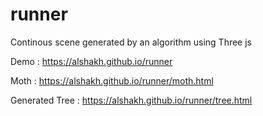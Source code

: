 # runner

Continous scene generated by an algorithm using Three js

Demo : https://alshakh.github.io/runner

Moth : https://alshakh.github.io/runner/moth.html

Generated Tree : https://alshakh.github.io/runner/tree.html
